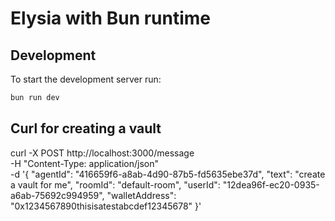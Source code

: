 # Elysia with Bun runtime

## Development
To start the development server run:
```bash
bun run dev
```

## Curl for creating a vault

curl -X POST http://localhost:3000/message \
  -H "Content-Type: application/json" \
  -d '{
    "agentId": "416659f6-a8ab-4d90-87b5-fd5635ebe37d",
    "text": "create a vault for me",
    "roomId": "default-room",
    "userId": "12dea96f-ec20-0935-a6ab-75692c994959",
    "walletAddress": "0x1234567890thisisatestabcdef12345678"
  }'
